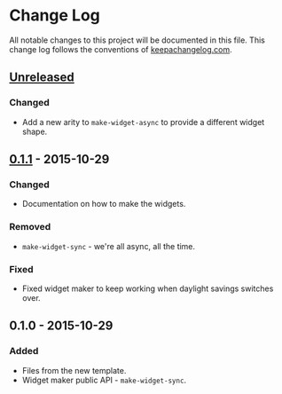# Change Log
All notable changes to this project will be documented in this file. This change log follows the conventions of [keepachangelog.com](http://keepachangelog.com/).

## [Unreleased][unreleased]
### Changed
- Add a new arity to `make-widget-async` to provide a different widget shape.

## [0.1.1] - 2015-10-29
### Changed
- Documentation on how to make the widgets.

### Removed
- `make-widget-sync` - we're all async, all the time.

### Fixed
- Fixed widget maker to keep working when daylight savings switches over.

## 0.1.0 - 2015-10-29
### Added
- Files from the new template.
- Widget maker public API - `make-widget-sync`.

[unreleased]: https://github.com/your-name/streamable/compare/0.1.1...HEAD
[0.1.1]: https://github.com/your-name/streamable/compare/0.1.0...0.1.1
